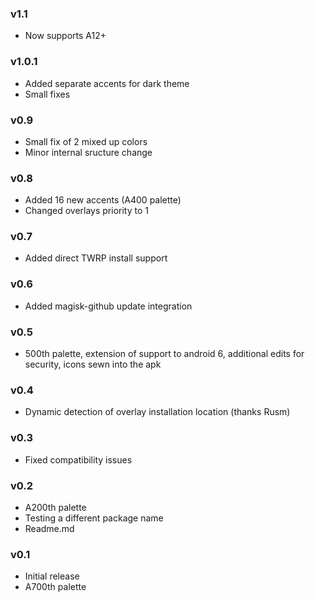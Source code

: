 ### v1.1

- Now supports A12+

### v1.0.1

- Added separate accents for dark theme
- Small fixes

### v0.9

- Small fix of 2 mixed up colors
- Minor internal sructure change

### v0.8

- Added 16 new accents (A400 palette)
- Changed overlays priority to 1

### v0.7

- Added direct TWRP install support

### v0.6

- Added magisk-github update integration

### v0.5

- 500th palette, extension of support to android 6, additional edits for security, icons sewn into
  the apk

### v0.4

- Dynamic detection of overlay installation location (thanks Rusm)

### v0.3

- Fixed compatibility issues

### v0.2

- А200th palette
- Testing a different package name
- Readme.md

### v0.1

- Initial release
- A700th palette
